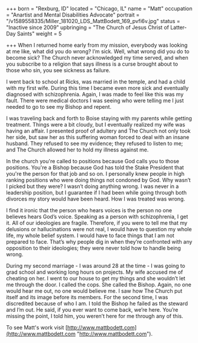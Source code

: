 +++
born = "Rexburg, ID"
located = "Chicago, IL"
name = "Matt"
occupation = "Anartist and Mental Disabilities Advocate"
portrait = "/v1589558335/Miller_181020_LDS_MattBodett_169_pvfi6v.jpg"
status = "Inactive since 2009"
upbringing = "The Church of Jesus Christ of Latter-Day Saints"
weight = 5

+++
When I returned home early from my mission, everybody was looking at me like, what did you do wrong? I’m sick. Well, what wrong did you do to become sick? The Church never acknowledged my time served, and when you subscribe to a religion that says illness is a curse brought about to those who sin, you see sickness as failure.

I went back to school at Ricks, was married in the temple, and had a child with my first wife. During this time I became even more sick and eventually diagnosed with schizophrenia. Again, I was made to feel like this was my fault. There were medical doctors I was seeing who were telling me I just needed to go to see my Bishop and repent.

I was traveling back and forth to Boise staying with my parents while getting treatment. Things were a bit cloudy, but I eventually realized my wife was having an affair. I presented proof of adultery and The Church not only took her side, but saw her as this suffering woman forced to deal with an insane husband. They refused to see my evidence; they refused to listen to me; and The Church allowed her to hold my illness against me.

In the church you're called to positions because God calls you to those positions. You're a Bishop because God has told the Stake President that you're the person for that job and so on. I personally knew people in high ranking positions who were doing things not condoned by God. Why wasn’t I picked but they were? I wasn’t doing anything wrong. I was never in a leadership position, but I guarantee if I had been while going through both divorces my story would have been heard. How I was treated was wrong.

I find it ironic that the person who hears voices is the person no one believes hears God’s voice. Speaking as a person with schizophrenia, I get it. All of our ideologies are fragile. Therefore, if you were to tell me that my delusions or hallucinations were not real, I would have to question my whole life, my whole belief system. I would have to face things that I am not prepared to face. That’s why people dig in when they’re confronted with any opposition to their ideologies; they were never told how to handle being wrong.

During my second marriage - I was around 28 at the time - I was going to grad school and working long hours on projects. My wife accused me of cheating on her. I went to our house to get my things and she wouldn’t let me through the door. I called the cops. She called the Bishop. Again, no one would hear me out, no one would believe me. I saw how The Church put itself and its image before its members. For the second time, I was discredited because of who I am. I told the Bishop he failed as the steward and I’m out. He said, if you ever want to come back, we’re here. You’re missing the point, I told him, you weren’t here for me through any of this.

To see Matt's work visit [http://www.mattbodett.com](http://www.mattbodett.com "http://www.mattbodett.com").